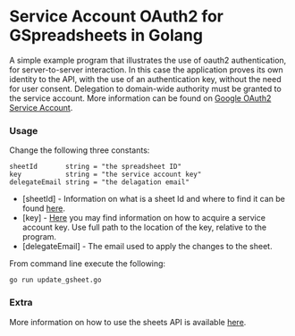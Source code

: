 # Service Account OAuth2 for GSpreadsheets in Golang

A simple example program that illustrates the use of oauth2 authentication, for server-to-server interaction. In this case the application proves its own identity to the API, with the use of an authentication key, without the need for user consent. Delegation to domain-wide authority must be granted to the service account. More information can be found on [Google OAuth2 Service Account][goauth2].

### Usage
Change the following three constants:
```
sheetId       string = "the spreadsheet ID"
key           string = "the service account key"
delegateEmail string = "the delagation email"
```
* [sheetId] - Information on what is a sheet Id and where to find it can be found [here][concepts]. 
* [key] - [Here][serviceaccount] you may find information on how to acquire a service account key. Use full path to the location of the key, relative to the program.
* [delegateEmail] - The email used to apply the changes to the sheet.

From command line execute the following:
```
go run update_gsheet.go
```

### Extra
More information on how to use the sheets API is available [here][api].

[goauth2]: <https://developers.google.com/identity/protocols/OAuth2ServiceAccount>
[concepts]: <https://developers.google.com/sheets/api/guides/concepts>
[serviceaccount]: <https://developers.google.com/identity/protocols/OAuth2ServiceAccount#creatinganaccount>
[api]: <https://developers.google.com/sheets/api/>
